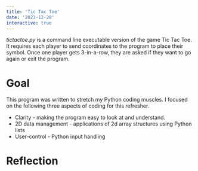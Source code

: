 ```yaml
---
title: 'Tic Tac Toe'
date: '2023-12-28'
interactive: true
---
```


*tictactoe.py* is a command line executable version of the game Tic Tac Toe. It requires each player to send coordinates to the program to place their symbol. Once one player gets 3-in-a-row, they are asked if they want to go again or exit the program.

# Goal

This program was written to stretch my Python coding muscles. I focused on the following three aspects of coding for this refresher.

- Clarity - making the program easy to look at and understand. 
- 2D data management - applications of 2d array structures using Python lists
- User-control - Python input handling

# Reflection

